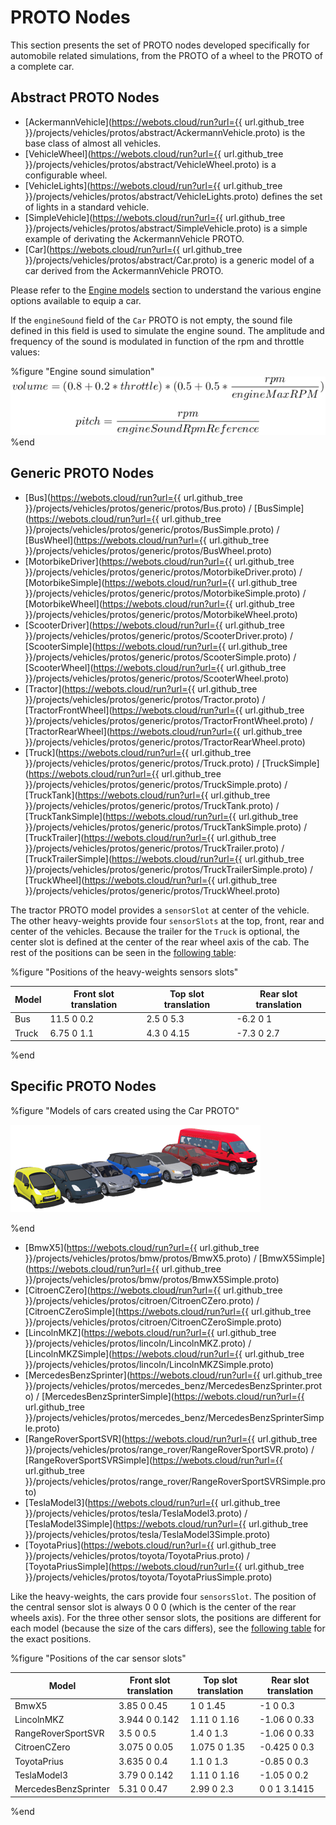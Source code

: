 # PROTO Nodes

This section presents the set of PROTO nodes developed specifically for automobile related simulations, from the PROTO of a wheel to the PROTO of a complete car.

## Abstract PROTO Nodes
- [AckermannVehicle](https://webots.cloud/run?url={{ url.github_tree }}/projects/vehicles/protos/abstract/AckermannVehicle.proto) is the base class of almost all vehicles.
- [VehicleWheel](https://webots.cloud/run?url={{ url.github_tree }}/projects/vehicles/protos/abstract/VehicleWheel.proto) is a configurable wheel.
- [VehicleLights](https://webots.cloud/run?url={{ url.github_tree }}/projects/vehicles/protos/abstract/VehicleLights.proto) defines the set of lights in a standard vehicle.
- [SimpleVehicle](https://webots.cloud/run?url={{ url.github_tree }}/projects/vehicles/protos/abstract/SimpleVehicle.proto) is a simple example of derivating the AckermannVehicle PROTO.
- [Car](https://webots.cloud/run?url={{ url.github_tree }}/projects/vehicles/protos/abstract/Car.proto) is a generic model of a car derived from the AckermannVehicle PROTO.

Please refer to the [Engine models](driver-library.md#engine-models) section to understand the various engine options available to equip a car.

If the `engineSound` field of the `Car` PROTO is not empty, the sound file defined in this field is used to simulate the engine sound.
The amplitude and frequency of the sound is modulated in function of the rpm and throttle values:

%figure "Engine sound simulation"
![engine_sound.png](images/engine_sound.png)
%end


## Generic PROTO Nodes

- [Bus](https://webots.cloud/run?url={{ url.github_tree }}/projects/vehicles/protos/generic/protos/Bus.proto) / [BusSimple](https://webots.cloud/run?url={{ url.github_tree }}/projects/vehicles/protos/generic/protos/BusSimple.proto) / [BusWheel](https://webots.cloud/run?url={{ url.github_tree }}/projects/vehicles/protos/generic/protos/BusWheel.proto)
- [MotorbikeDriver](https://webots.cloud/run?url={{ url.github_tree }}/projects/vehicles/protos/generic/protos/MotorbikeDriver.proto) / [MotorbikeSimple](https://webots.cloud/run?url={{ url.github_tree }}/projects/vehicles/protos/generic/protos/MotorbikeSimple.proto) / [MotorbikeWheel](https://webots.cloud/run?url={{ url.github_tree }}/projects/vehicles/protos/generic/protos/MotorbikeWheel.proto)
- [ScooterDriver](https://webots.cloud/run?url={{ url.github_tree }}/projects/vehicles/protos/generic/protos/ScooterDriver.proto) / [ScooterSimple](https://webots.cloud/run?url={{ url.github_tree }}/projects/vehicles/protos/generic/protos/ScooterSimple.proto) / [ScooterWheel](https://webots.cloud/run?url={{ url.github_tree }}/projects/vehicles/protos/generic/protos/ScooterWheel.proto)
- [Tractor](https://webots.cloud/run?url={{ url.github_tree }}/projects/vehicles/protos/generic/protos/Tractor.proto) / [TractorFrontWheel](https://webots.cloud/run?url={{ url.github_tree }}/projects/vehicles/protos/generic/protos/TractorFrontWheel.proto) / [TractorRearWheel](https://webots.cloud/run?url={{ url.github_tree }}/projects/vehicles/protos/generic/protos/TractorRearWheel.proto)
- [Truck](https://webots.cloud/run?url={{ url.github_tree }}/projects/vehicles/protos/generic/protos/Truck.proto) / [TruckSimple](https://webots.cloud/run?url={{ url.github_tree }}/projects/vehicles/protos/generic/protos/TruckSimple.proto) / [TruckTank](https://webots.cloud/run?url={{ url.github_tree }}/projects/vehicles/protos/generic/protos/TruckTank.proto) / [TruckTankSimple](https://webots.cloud/run?url={{ url.github_tree }}/projects/vehicles/protos/generic/protos/TruckTankSimple.proto) / [TruckTrailer](https://webots.cloud/run?url={{ url.github_tree }}/projects/vehicles/protos/generic/protos/TruckTrailer.proto) / [TruckTrailerSimple](https://webots.cloud/run?url={{ url.github_tree }}/projects/vehicles/protos/generic/protos/TruckTrailerSimple.proto) / [TruckWheel](https://webots.cloud/run?url={{ url.github_tree }}/projects/vehicles/protos/generic/protos/TruckWheel.proto)

The tractor PROTO model provides a `sensorSlot` at center of the vehicle.
The other heavy-weights provide four `sensorSlots` at the top, front, rear and center of the vehicles.
Because the trailer for the `Truck` is optional, the center slot is defined at the center of the rear wheel axis of the cab.
The rest of the positions can be seen in the [following table](#positions-of-the-heavy-weights-sensors-slots):

%figure "Positions of the heavy-weights sensors slots"

| Model   | Front slot translation | Top slot translation | Rear slot translation |
| ------- | ---------------------- | -------------------- | --------------------- |
| Bus     |             11.5 0 0.2 |            2.5 0 5.3 |              -6.2 0 1 |
| Truck   |             6.75 0 1.1 |           4.3 0 4.15 |            -7.3 0 2.7 |

%end

## Specific PROTO Nodes

%figure "Models of cars created using the Car PROTO"

![cars.png](images/cars.thumbnail.png)

%end

- [BmwX5](https://webots.cloud/run?url={{ url.github_tree }}/projects/vehicles/protos/bmw/protos/BmwX5.proto) / [BmwX5Simple](https://webots.cloud/run?url={{ url.github_tree }}/projects/vehicles/protos/bmw/protos/BmwX5Simple.proto)
- [CitroenCZero](https://webots.cloud/run?url={{ url.github_tree }}/projects/vehicles/protos/citroen/CitroenCZero.proto) / [CitroenCZeroSimple](https://webots.cloud/run?url={{ url.github_tree }}/projects/vehicles/protos/citroen/CitroenCZeroSimple.proto)
- [LincolnMKZ](https://webots.cloud/run?url={{ url.github_tree }}/projects/vehicles/protos/lincoln/LincolnMKZ.proto) / [LincolnMKZSimple](https://webots.cloud/run?url={{ url.github_tree }}/projects/vehicles/protos/lincoln/LincolnMKZSimple.proto)
- [MercedesBenzSprinter](https://webots.cloud/run?url={{ url.github_tree }}/projects/vehicles/protos/mercedes_benz/MercedesBenzSprinter.proto) / [MercedesBenzSprinterSimple](https://webots.cloud/run?url={{ url.github_tree }}/projects/vehicles/protos/mercedes_benz/MercedesBenzSprinterSimple.proto)
- [RangeRoverSportSVR](https://webots.cloud/run?url={{ url.github_tree }}/projects/vehicles/protos/range_rover/RangeRoverSportSVR.proto) / [RangeRoverSportSVRSimple](https://webots.cloud/run?url={{ url.github_tree }}/projects/vehicles/protos/range_rover/RangeRoverSportSVRSimple.proto)
- [TeslaModel3](https://webots.cloud/run?url={{ url.github_tree }}/projects/vehicles/protos/tesla/TeslaModel3.proto) / [TeslaModel3Simple](https://webots.cloud/run?url={{ url.github_tree }}/projects/vehicles/protos/tesla/TeslaModel3Simple.proto)
- [ToyotaPrius](https://webots.cloud/run?url={{ url.github_tree }}/projects/vehicles/protos/toyota/ToyotaPrius.proto) / [ToyotaPriusSimple](https://webots.cloud/run?url={{ url.github_tree }}/projects/vehicles/protos/toyota/ToyotaPriusSimple.proto)

Like the heavy-weights, the cars provide four `sensorsSlot`.
The position of the central sensor slot is always 0 0 0 (which is the center of the rear wheels axis).
For the three other sensor slots, the positions are different for each model (because the size of the cars differs), see the [following table](#positions-of-the-car-sensor-slots) for the exact positions.

%figure "Positions of the car sensor slots"

| Model                | Front slot translation | Top slot translation | Rear slot translation |
| -------------------- | ---------------------- | -------------------- | --------------------- |
| BmwX5                |            3.85 0 0.45 |             1 0 1.45 |              -1 0 0.3 |
| LincolnMKZ           |          3.944 0 0.142 |          1.11 0 1.16 |          -1.06 0 0.33 |
| RangeRoverSportSVR   |              3.5 0 0.5 |            1.4 0 1.3 |          -1.06 0 0.33 |
| CitroenCZero         |           3.075 0 0.05 |         1.075 0 1.35 |          -0.425 0 0.3 |
| ToyotaPrius          |            3.635 0 0.4 |            1.1 0 1.3 |           -0.85 0 0.3 |
| TeslaModel3          |           3.79 0 0.142 |          1.11 0 1.16 |           -1.05 0 0.2 |
| MercedesBenzSprinter |            5.31 0 0.47 |           2.99 0 2.3 |          0 0 1 3.1415 |

%end
